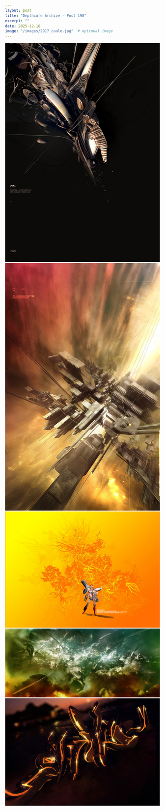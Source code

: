 ```yaml
---
layout: post
title: "Depthcore Archive - Post 198"
excerpt: ""
date: 2025-12-10
image: "/images/2917_caule.jpg"  # optional image
---
```


<img src="/images/2917_caule.jpg">
<img src="/images/2923.jpg" alt="2923.jpg"/>
<img src="/images/2928_shalom.jpg" alt="2928_shalom.jpg"/>
<img src="/images/2930.jpg" alt="2930.jpg"/>
<img src="/images/2933_hypnotic.jpg" alt="2933_hypnotic.jpg"/>
